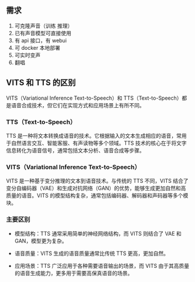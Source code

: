 ## 需求

1. 可克隆声音（训练 推理）
2. 已有声音模型可直接使用
3. 有 api 接口，有 webui
4. 可 docker 本地部署
5. 可实时变声
6. 翻唱

## VITS 和 TTS 的区别

VITS（Variational Inference Text-to-Speech）和 TTS（Text-to-Speech）都是语音合成技术，但它们在实现方式和应用场景上有所不同。

### TTS（Text-to-Speech）

TTS 是一种将文本转换成语音的技术。它根据输入的文本生成相应的语音，常用于自然语言交互、智能客服、有声读物等多个领域。TTS 技术的核心在于将文字信息转化为语音信号，通常包括文本分析、语音合成等步骤。

### VITS（Variational Inference Text-to-Speech）

VITS 是一种基于变分推理的文本到语音技术。与传统的 TTS 不同，VITS 结合了变分自编码器（VAE）和生成对抗网络（GAN）的优势，能够生成更加自然和高质量的语音。VITS 的模型结构复杂，通常包括编码器、解码器和声码器等多个模块。

### 主要区别

- 模型结构：TTS 通常采用简单的神经网络结构，而 VITS 则结合了 VAE 和 GAN，模型更为复杂。

- 语音质量：VITS 生成的语音质量通常比传统 TTS 更高，更加自然。

- 应用场景：TTS 广泛应用于各种需要语音输出的场景，而 VITS 由于其高质量的语音生成能力，更多用于需要高保真语音的场景。
